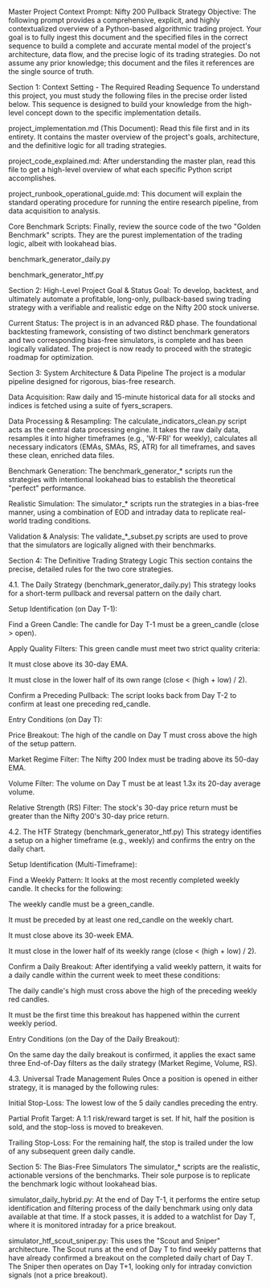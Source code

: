 Master Project Context Prompt: Nifty 200 Pullback Strategy
Objective: The following prompt provides a comprehensive, explicit, and highly contextualized overview of a Python-based algorithmic trading project. Your goal is to fully ingest this document and the specified files in the correct sequence to build a complete and accurate mental model of the project's architecture, data flow, and the precise logic of its trading strategies. Do not assume any prior knowledge; this document and the files it references are the single source of truth.

Section 1: Context Setting - The Required Reading Sequence
To understand this project, you must study the following files in the precise order listed below. This sequence is designed to build your knowledge from the high-level concept down to the specific implementation details.

project_implementation.md (This Document): Read this file first and in its entirety. It contains the master overview of the project's goals, architecture, and the definitive logic for all trading strategies.

project_code_explained.md: After understanding the master plan, read this file to get a high-level overview of what each specific Python script accomplishes.

project_runbook_operational_guide.md: This document will explain the standard operating procedure for running the entire research pipeline, from data acquisition to analysis.

Core Benchmark Scripts: Finally, review the source code of the two "Golden Benchmark" scripts. They are the purest implementation of the trading logic, albeit with lookahead bias.

benchmark_generator_daily.py

benchmark_generator_htf.py

Section 2: High-Level Project Goal & Status
Goal: To develop, backtest, and ultimately automate a profitable, long-only, pullback-based swing trading strategy with a verifiable and realistic edge on the Nifty 200 stock universe.

Current Status: The project is in an advanced R&D phase. The foundational backtesting framework, consisting of two distinct benchmark generators and two corresponding bias-free simulators, is complete and has been logically validated. The project is now ready to proceed with the strategic roadmap for optimization.

Section 3: System Architecture & Data Pipeline
The project is a modular pipeline designed for rigorous, bias-free research.

Data Acquisition: Raw daily and 15-minute historical data for all stocks and indices is fetched using a suite of fyers_scrapers.

Data Processing & Resampling: The calculate_indicators_clean.py script acts as the central data processing engine. It takes the raw daily data, resamples it into higher timeframes (e.g., 'W-FRI' for weekly), calculates all necessary indicators (EMAs, SMAs, RS, ATR) for all timeframes, and saves these clean, enriched data files.

Benchmark Generation: The benchmark_generator_* scripts run the strategies with intentional lookahead bias to establish the theoretical "perfect" performance.

Realistic Simulation: The simulator_* scripts run the strategies in a bias-free manner, using a combination of EOD and intraday data to replicate real-world trading conditions.

Validation & Analysis: The validate_*_subset.py scripts are used to prove that the simulators are logically aligned with their benchmarks.

Section 4: The Definitive Trading Strategy Logic
This section contains the precise, detailed rules for the two core strategies.

4.1. The Daily Strategy (benchmark_generator_daily.py)
This strategy looks for a short-term pullback and reversal pattern on the daily chart.

Setup Identification (on Day T-1):

Find a Green Candle: The candle for Day T-1 must be a green_candle (close > open).

Apply Quality Filters: This green candle must meet two strict quality criteria:

It must close above its 30-day EMA.

It must close in the lower half of its own range (close < (high + low) / 2).

Confirm a Preceding Pullback: The script looks back from Day T-2 to confirm at least one preceding red_candle.

Entry Conditions (on Day T):

Price Breakout: The high of the candle on Day T must cross above the high of the setup pattern.

Market Regime Filter: The Nifty 200 Index must be trading above its 50-day EMA.

Volume Filter: The volume on Day T must be at least 1.3x its 20-day average volume.

Relative Strength (RS) Filter: The stock's 30-day price return must be greater than the Nifty 200's 30-day price return.

4.2. The HTF Strategy (benchmark_generator_htf.py)
This strategy identifies a setup on a higher timeframe (e.g., weekly) and confirms the entry on the daily chart.

Setup Identification (Multi-Timeframe):

Find a Weekly Pattern: It looks at the most recently completed weekly candle. It checks for the following:

The weekly candle must be a green_candle.

It must be preceded by at least one red_candle on the weekly chart.

It must close above its 30-week EMA.

It must close in the lower half of its weekly range (close < (high + low) / 2).

Confirm a Daily Breakout: After identifying a valid weekly pattern, it waits for a daily candle within the current week to meet these conditions:

The daily candle's high must cross above the high of the preceding weekly red candles.

It must be the first time this breakout has happened within the current weekly period.

Entry Conditions (on the Day of the Daily Breakout):

On the same day the daily breakout is confirmed, it applies the exact same three End-of-Day filters as the daily strategy (Market Regime, Volume, RS).

4.3. Universal Trade Management Rules
Once a position is opened in either strategy, it is managed by the following rules:

Initial Stop-Loss: The lowest low of the 5 daily candles preceding the entry.

Partial Profit Target: A 1:1 risk/reward target is set. If hit, half the position is sold, and the stop-loss is moved to breakeven.

Trailing Stop-Loss: For the remaining half, the stop is trailed under the low of any subsequent green daily candle.

Section 5: The Bias-Free Simulators
The simulator_* scripts are the realistic, actionable versions of the benchmarks. Their sole purpose is to replicate the benchmark logic without lookahead bias.

simulator_daily_hybrid.py: At the end of Day T-1, it performs the entire setup identification and filtering process of the daily benchmark using only data available at that time. If a stock passes, it is added to a watchlist for Day T, where it is monitored intraday for a price breakout.

simulator_htf_scout_sniper.py: This uses the "Scout and Sniper" architecture. The Scout runs at the end of Day T to find weekly patterns that have already confirmed a breakout on the completed daily chart of Day T. The Sniper then operates on Day T+1, looking only for intraday conviction signals (not a price breakout).